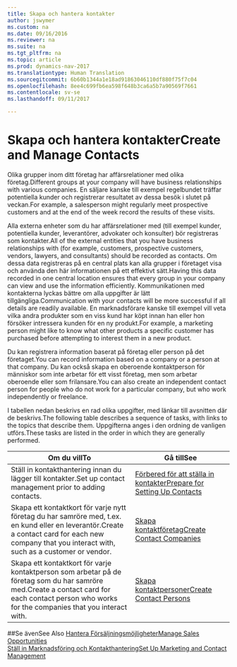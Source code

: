 ```yaml
---
title: Skapa och hantera kontakter
author: jswymer
ms.custom: na
ms.date: 09/16/2016
ms.reviewer: na
ms.suite: na
ms.tgt_pltfrm: na
ms.topic: article
ms.prod: dynamics-nav-2017
ms.translationtype: Human Translation
ms.sourcegitcommit: 6b60b1344a1e18ad91863046110df880f75f7c04
ms.openlocfilehash: 8ee4c699fb6ea598f648b3ca6a5b7a90569f7661
ms.contentlocale: sv-se
ms.lasthandoff: 09/11/2017

---
```

# <a name="create-and-manage-contacts"></a><span data-ttu-id="3513d-102">Skapa och hantera kontakter</span><span class="sxs-lookup"><span data-stu-id="3513d-102">Create and Manage Contacts</span></span>
<span data-ttu-id="3513d-103">Olika grupper inom ditt företag har affärsrelationer med olika företag.</span><span class="sxs-lookup"><span data-stu-id="3513d-103">Different groups at your company will have business relationships with various companies.</span></span> <span data-ttu-id="3513d-104">En säljare kanske till exempel regelbundet träffar potentiella kunder och registrerar resultatet av dessa besök i slutet på veckan.</span><span class="sxs-lookup"><span data-stu-id="3513d-104">For example, a salesperson might regularly meet prospective customers and at the end of the week record the results of these visits.</span></span>

<span data-ttu-id="3513d-105">Alla externa enheter som du har affärsrelationer med (till exempel kunder, potentiella kunder, leverantörer, advokater och konsulter) bör registreras som kontakter.</span><span class="sxs-lookup"><span data-stu-id="3513d-105">All of the external entities that you have business relationships with (for example, customers, prospective customers, vendors, lawyers, and consultants) should be recorded as contacts.</span></span> <span data-ttu-id="3513d-106">Om dessa data registreras på en central plats kan alla grupper i företaget visa och använda den här informationen på ett effektivt sätt.</span><span class="sxs-lookup"><span data-stu-id="3513d-106">Having this data recorded in one central location ensures that every group in your company can view and use the information efficiently.</span></span> <span data-ttu-id="3513d-107">Kommunikationen med kontakterna lyckas bättre om alla uppgifter är lätt tillgängliga.</span><span class="sxs-lookup"><span data-stu-id="3513d-107">Communication with your contacts will be more successful if all details are readily available.</span></span> <span data-ttu-id="3513d-108">En marknadsförare kanske till exempel vill veta vilka andra produkter som en viss kund har köpt innan han eller hon försöker intressera kunden för en ny produkt.</span><span class="sxs-lookup"><span data-stu-id="3513d-108">For example, a marketing person might like to know what other products a specific customer has purchased before attempting to interest them in a new product.</span></span>

<span data-ttu-id="3513d-109">Du kan registrera information baserat på företag eller person på det företaget.</span><span class="sxs-lookup"><span data-stu-id="3513d-109">You can record information based on a company or a person at that company.</span></span> <span data-ttu-id="3513d-110">Du kan också skapa en oberoende kontaktperson för människor som inte arbetar för ett visst företag, men som arbetar oberoende eller som frilansare.</span><span class="sxs-lookup"><span data-stu-id="3513d-110">You can also create an independent contact person for people who do not work for a particular company, but who work independently or freelance.</span></span>

<span data-ttu-id="3513d-111">I tabellen nedan beskrivs en rad olika uppgifter, med länkar till avsnitten där de beskrivs.</span><span class="sxs-lookup"><span data-stu-id="3513d-111">The following table describes a sequence of tasks, with links to the topics that describe them.</span></span> <span data-ttu-id="3513d-112">Uppgifterna anges i den ordning de vanligen utförs.</span><span class="sxs-lookup"><span data-stu-id="3513d-112">These tasks are listed in the order in which they are generally performed.</span></span>

|<span data-ttu-id="3513d-113">Om du vill</span><span class="sxs-lookup"><span data-stu-id="3513d-113">To</span></span> |<span data-ttu-id="3513d-114">Gå till</span><span class="sxs-lookup"><span data-stu-id="3513d-114">See</span></span> |
|---|----|
|<span data-ttu-id="3513d-115">Ställ in kontakthantering innan du lägger till kontakter.</span><span class="sxs-lookup"><span data-stu-id="3513d-115">Set up contact management prior to adding contacts.</span></span>|[<span data-ttu-id="3513d-116">Förbered för att ställa in kontakter</span><span class="sxs-lookup"><span data-stu-id="3513d-116">Prepare for Setting Up Contacts</span></span>](marketing-setup-contacts.md)|
|<span data-ttu-id="3513d-117">Skapa ett kontaktkort för varje nytt företag du har samröre med, t.ex. en kund eller en leverantör.</span><span class="sxs-lookup"><span data-stu-id="3513d-117">Create a contact card for each new company that you interact with, such as a customer or vendor.</span></span>|[<span data-ttu-id="3513d-118">Skapa kontaktföretag</span><span class="sxs-lookup"><span data-stu-id="3513d-118">Create Contact Companies</span></span>](marketing-create-contact-companies.md)|
|<span data-ttu-id="3513d-119">Skapa ett kontaktkort för varje kontaktperson som arbetar på de företag som du har samröre med.</span><span class="sxs-lookup"><span data-stu-id="3513d-119">Create a contact card for each contact person who works for the companies that you interact with.</span></span>|[<span data-ttu-id="3513d-120">Skapa kontaktpersoner</span><span class="sxs-lookup"><span data-stu-id="3513d-120">Create Contact Persons</span></span>](marketing-create-contact-persons.md)|

##<a name="see-also"></a><span data-ttu-id="3513d-121">Se även</span><span class="sxs-lookup"><span data-stu-id="3513d-121">See Also</span></span>
[<span data-ttu-id="3513d-122">Hantera Försäljningsmöjligheter</span><span class="sxs-lookup"><span data-stu-id="3513d-122">Manage Sales Opportunities</span></span>](marketing-manage-sales-opportunities.md)  
[<span data-ttu-id="3513d-123">Ställ in Marknadsföring och Kontakthantering</span><span class="sxs-lookup"><span data-stu-id="3513d-123">Set Up Marketing and Contact Management</span></span>](marketing-setup-marketing.md)  

